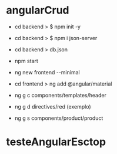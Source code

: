# angularCrud

<!-- Criei o package.json -->
* cd backend > $ npm init -y

<!-- Instalei a dependencia -->
* cd backend > $ npm i json-server 

<!-- Criei o arquivo db.json -->
* cd backend > db.json

<!-- Rodar o banco -->
* npm start

<!-- Criei o front end -->
* ng new frontend --minimal

<!-- Intalar angular material -->
* cd frontend > ng add @angular/material

<!-- Criar component header -->
* ng g c components/templates/header

<!-- Criar uma diretiva -->
* ng g d directives/red (exemplo)

<!-- Criar um service -->
* ng g s components/product/product

# testeAngularEsctop
